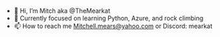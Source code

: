 - 👋 Hi, I’m Mitch aka @TheMearkat
- 🌱 Currently focused on learning Python, Azure, and rock climbing
- 📫 How to reach me Mitchell.mears@yahoo.com or Discord: mearkat

